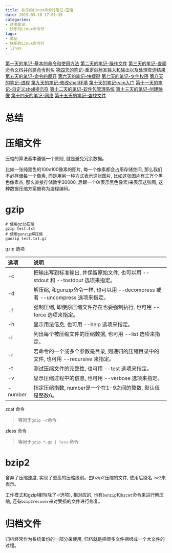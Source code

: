 ```yaml
---
title: 快乐的Linux命令行笔记-压缩 
date: 2019-03-18 17:01:35
categories:
- 读书笔记
- 快乐的Linux命令行
tags:
- 笔记
- 快乐的Linux命令行
- linux
---
```


[第一天的笔记-基本的命令和使用方法](/read-note/The_Linux_Command_Line/The-Linux-Command-Line-read-note-1Day.html)
[第二天的笔记-操作文件](/read-note/The_Linux_Command_Line/The-Linux-Command-Line-read-note-2Day.html)
[第三天的笔记-查阅命令文档并创建命令别名](/read-note/The_Linux_Command_Line/The-Linux-Command-Line-read-note-3Day.html)
[第四天的笔记-重定向标准输入和输出以及处理查询结果](/read-note/The_Linux_Command_Line/The-Linux-Command-Line-read-note-4Day.html)
[第五天的笔记-命令的展开](/read-note/The_Linux_Command_Line/The-Linux-Command-Line-read-note-5Day.html)
[第六天的笔记-快捷键](/read-note/The_Linux_Command_Line/The-Linux-Command-Line-read-note-6Day.html)
[第七天的笔记-文件权限](/read-note/The_Linux_Command_Line/The-Linux-Command-Line-read-note-7Day.html)
[第八天的笔记-进程](/read-note/The_Linux_Command_Line/The-Linux-Command-Line-read-note-8Day.html)
[第九天的笔记-修改shell环境](/read-note/The_Linux_Command_Line/The-Linux-Command-Line-read-note-9Day.html)
[第十天的笔记-vim入门](/read-note/The_Linux_Command_Line/The-Linux-Command-Line-read-note-10Day.html)
[第十一天的笔记-自定义shell提示符](/read-note/The_Linux_Command_Line/The-Linux-Command-Line-read-note-11Day.html)
[第十二天的笔记-软件包管理系统](/read-note/The_Linux_Command_Line/The-Linux-Command-Line-read-note-12Day.html)
[第十三天的笔记-创建映像](/read-note/The_Linux_Command_Line/The-Linux-Command-Line-read-note-13Day.html)
[第十四天的笔记-网络](/read-note/The_Linux_Command_Line/The-Linux-Command-Line-read-note-14Day.html)
[第十五天的笔记-查找文件](/read-note/The_Linux_Command_Line/The-Linux-Command-Line-read-note-15Day.html)

# 总结
<!--more-->

# 压缩文件

压缩的算法基本遵循一个原则, 就是避免冗余数据。

比如一张纯黑色的100x100像素的图片, 每一个像素都会占用存储空间, 那么我们不必存储每一个像素, 而是用另一种方式表示这张图片, 比如这张图片有三万个黑色像素点, 那么直接存储数字30000, 后跟一个0(表示黑色像素)来表示这张图, 这种数据压缩方案被称为游程编码。

# gzip

```shell
# 使用gzip压缩
gzip test.txt
# 使用gunzip解压缩
gunzip test.txt.gz
```

gzip 选项

| 选项 | 说明 |
| :--- | :--- |
| -c | 把输出写到标准输出, 并保留原始文件, 也可以用 --stdout 和 --tostdout 选项来指定。 |
| -d | 解压缩, 和gunzip命令一样, 也可以用 --decompress 或者 --uncompress 选项来指定。 |
| -f | 强制压缩, 即使原压缩文件存在也要强制执行, 也可用 --force 选项来指定。 |
| -h | 显示用法信息, 也可用 --help 选项来指定。 |
| -l | 列出每个被压缩文件的压缩数据, 也可用 --list 选项来指定。 |
| -r | 若命令的一个或多个参数是目录, 则递归的压缩目录中的文件, 也可用 --recursive 来指定。 |
| -t | 测试压缩文件的完整性, 也可用 --test 选项来指定。 |
| -v | 显示压缩过程中的信息, 也可用 --verbose 选项来指定。 |
| -number | 指定压缩指数, number是一个在1-9之间的整数, 默认值是整数6。 |

zcat 命令

> 等同于`gzip -c`命令

zless 命令

> 等同于`gzip *.gz | less` 命令

# bzip2

舍弃了压缩速度, 实现了更高的压缩级别。由bzip2压缩的文件, 使用后缀名`.bz2`来表示。

工作模式和gzip相同(除了-r选项), 相对应的, 也有`bunzip`和`bzcat`命令来进行解压缩, 还有`bzip2recover`来对受损的文件进行修复。

# 归档文件

归档经常作为系统备份的一部分来使用, 归档就是把很多文件捆绑成一个大文件的过程。


